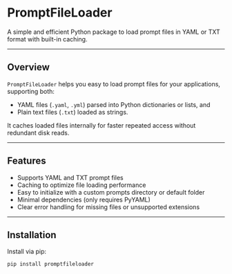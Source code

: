 # PromptFileLoader

A simple and efficient Python package to load prompt files in YAML or TXT format with built-in caching.

---

## Overview

`PromptFileLoader` helps you easy to load prompt files for your applications, supporting both:

- YAML files (`.yaml`, `.yml`) parsed into Python dictionaries or lists, and  
- Plain text files (`.txt`) loaded as strings.

It caches loaded files internally for faster repeated access without redundant disk reads.

---

## Features

- Supports YAML and TXT prompt files  
- Caching to optimize file loading performance  
- Easy to initialize with a custom prompts directory or default folder  
- Minimal dependencies (only requires PyYAML)  
- Clear error handling for missing files or unsupported extensions

---

## Installation

Install via pip:

```bash
pip install promptfileloader

